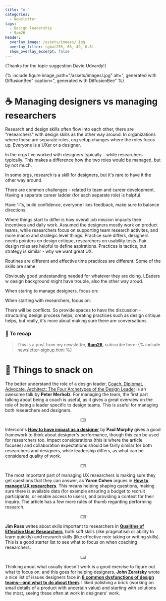 ```yaml
---
title: "e "
categories:
  - Newsletter
tags:
  - Design leadership
  - 9am26
header:
  overlay_image: /assets/images/.jpg
  overlay_filter: rgba(255, 63, 49, 0.8)
  show_overlay_excerpt: false
---
```


(Thanks for the topic suggestion David Udvardy!)

{% include figure image_path="/assets/images/.jpg" alt=", generated with DiffusionBee" caption=", generated with DiffusionBee" %}

# ☕ Managing designers vs managing researchers

Research and design skills often flow into each other, there are "researchers" with design skills as the other way around. In organizations where these are separate roles, org setup changes where the roles focus up. Everyone is a UXer or a designer.

In the orgs I've worked with designers typically… while researchers typically. This makes a difference how the two roles would be managed, but by not much.

In some orgs, research is a skill for designers, but it's rare to have it the other way around.

There are common challenges - related to team and career development. Having a separate career ladder (for each separate role) is helpful.

Have 1:1s, build confidence, everyone likes feedback, make sure to balance directions.

Where things start to differ is how overall job mission impacts their incentives and daily work. Assumed the designers mostly work on product teams, while researchers focus on supporting team research activites, and more macro and strategic level things. Practice sure differs, designers needs pointers on design critique, researchers on usability tests. Pair design roles are helpful to define aspirations. Practices is tactics, but strategy is similar - why we want great UX. 

Routines are different and effective time practices are different. Some of the skills are same

Obviously good undestanding needed for whatever they are doing. LEaders w design background might have trouble, also the other way aroud.

When staring to manage designers, focus on:

When starting with researchers, focus on:

There will be conflicts. So provide spaces to have the discussion - structuring design process helps, creating practices such as design critique helps, but really, it's more about making sure there are conversations. 

### 🥤 To recap

> This is a post from my newsletter, **[9am26](https://polgarp.com/categories/newsletter/)**, subscribe here:
> {% include newsletter-signup.html %}

# 🍪 Things to snack on

The better understand the role of a design leader, [Coach, Diplomat, Advocate, Architect: The Four Archetypes of the Design Leader](https://www.youtube.com/watch?v=NJCUti7XSD8) is an awesome talk by **Peter Merholz**. For managing the team, the first part talking about being a coach is useful, as it gives a great overview on the role of being a leader specific to design teams. This is useful for managing both researchers and designers.

<p style="text-align: center;">🀲</p>

Intercom's [**How to have impact as a designer**](https://www.intercom.com/blog/product-designer-impact/) by **Paul Murphy** gives a good framework to think about designer's performance, though this can be used for researchers too. Impact considerations (this is where the article focuses) and collaboration expectations should be fairly similar for both researchers and designers, while leadership differs, as what can be considered quality of work.

<p style="text-align: center;">🀲</p>

The most important part of managing UX researchers is making sure they get questions that they can answer, as **Yaron Cohen** argues in [**How to manage UX researchers**](https://bootcamp.uxdesign.cc/how-to-manage-ux-researchers-15e0f85dcf36). This means helping shaping questions, making sure there is available data (for example ensuring a budget to recruit participants, or enable access to users), and providing a context for their inquiry. The article has a few more rules of thumb regarding performing research.

<p style="text-align: center;">🀲</p>

**Jim Ross** writes about skills important to researchers in [**Qualities of Effective User Researchers**](https://www.uxmatters.com/mt/archives/2017/11/qualities-of-effective-user-researchers.php), both soft skills (like pragmatism or ability to learn quickly) and research skills (like effective note taking or writing skills). This is a good starter list to see what to focus on when coaching researchers. 

<p style="text-align: center;">🀲</p>

Thinking about what usually doesn't work is a good exercise to figure out what to focus on, and this goes for helping designers. **John Zeratsky** wrote a nice list of issues designers face in [**8 common dysfunctions of design teams—and what to do about them**](https://www.invisionapp.com/inside-design/common-dysfunctions-design-teams/). I liked polishing a brick (working on small details of a product with uncertain value) and starting with solutions the most, seeing these often at work in designers' work.